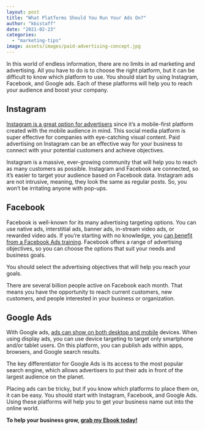 ```yaml
---
layout: post
title: "What Platforms Should You Run Your Ads On?"
author: "kbistaff"
date: "2021-02-23"
categories: 
  - "marketing-tips"
image: assets/images/paid-advertising-concept.jpg
---
```


In this world of endless information, there are no limits in ad marketing and advertising. All you have to do is to choose the right platform, but it can be difficult to know which platform to use. You should start by using Instagram, Facebook, and Google ads. Each of these platforms will help you to reach your audience and boost your company.

## **Instagram**

[Instagram is a great option for advertisers](https://www.powerreviews.com/blog/benefits-of-instagram/) since it’s a mobile-first platform created with the mobile audience in mind. This social media platform is super effective for companies with eye-catching visual content. Paid advertising on Instagram can be an effective way for your business to connect with your potential customers and achieve objectives.

Instagram is a massive, ever-growing community that will help you to reach as many customers as possible. Instagram and Facebook are connected, so it’s easier to target your audience based on Facebook data. Instagram ads are not intrusive, meaning, they look the same as regular posts. So, you won’t be irritating anyone with pop-ups.

## **Facebook**

Facebook is well-known for its many advertising targeting options. You can use native ads, interstitial ads, banner ads, in-stream video ads, or rewarded video ads. If you’re starting with no knowledge, you [can benefit from a Facebook Ads training](https://seodesignchicago.com/digital-marketing-training/). Facebook offers a range of advertising objectives, so you can choose the options that suit your needs and business goals.

You should select the advertising objectives that will help you reach your goals.

There are several billion people active on Facebook each month. That means you have the opportunity to reach current customers, new customers, and people interested in your business or organization.

## **Google Ads**

With Google ads, [ads can show on both desktop and mobile](https://www.hostgator.com/blog/benefits-google-advertising/) devices. When using display ads, you can use device targeting to target only smartphone and/or tablet users. On this platform, you can publish ads within apps, browsers, and Google search results.

The key differentiator for Google Ads is its access to the most popular search engine, which allows advertisers to put their ads in front of the largest audience on the planet.

Placing ads can be tricky, but if you know which platforms to place them on, it can be easy. You should start with Instagram, Facebook, and Google Ads. Using these platforms will help you to get your business name out into the online world.

**To help your business grow, [grab my Ebook today!](https://go.katebagoy.com/ebook)**
